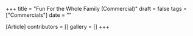 +++
title = "Fun For the Whole Family (Commercial)"
draft = false
tags = ["Commercials"]
date = ""

[Article]
contributors = []
gallery = []
+++